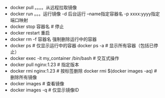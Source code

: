- docker pull 。。。。从远程拉取镜像
- docker run 。。。运行镜像 -d 后台运行 –name指定容器名  -p xxxx:yyyy指定端口映射
- docker stop 容器名 # 停止
- docker  restart  重启
- docker rm -f  容器名  强制删除运行中的容器
- docker ps  # 仅显示运行中的容器
  docker ps -a  # 显示所有容器（包括已停止）
- docker exec -it my_container /bin/bash  # 交互式操作
- docker pull nginx:1.23  # 指定版本
- docker rmi nginx:1.23  # 按标签删除
  docker rmi $(docker images -aq)  # 删除所有镜像
- docker images  # 查看镜像
- docker images -q  # 仅显示镜像ID

